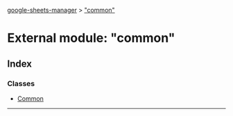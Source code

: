 [google-sheets-manager](../README.md) > ["common"](../modules/_common_.md)



# External module: "common"

## Index

### Classes

* [Common](../classes/_common_.common.md)



---
